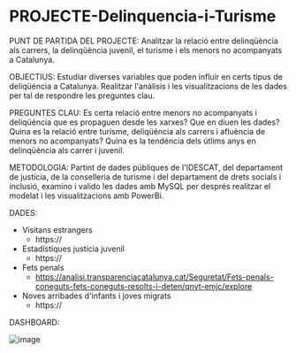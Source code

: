 # PROJECTE-Delinquencia-i-Turisme

PUNT DE PARTIDA DEL PROJECTE: Analitzar la relació entre delinqüència als carrers, la delinqüència juvenil, el turisme i els menors no acompanyats a Catalunya.

OBJECTIUS: Estudiar diverses variables que poden influir en certs tipus de deliqüéncia a Catalunya. Realitzar l'anàlisis i les visualitzacions de les dades per tal de respondre les preguntes clau.

PREGUNTES CLAU: Es certa relació entre menors no acompanyats i deliqüéncia que es propaguen desde les xarxes? Que en diuen les dades?
Quina es la relació entre turisme, deliqüéncia als carrers i afluència de menors no acompanyats? 
Quina es la tendéncia dels útlims anys en delinqüència als carrer i juvenil.

METODOLOGIA: Partint de dades públiques de l'IDESCAT, del departament de justícia, de la conselleria de turisme i del departament de drets socials i inclusió, examino i valido les dades amb MySQL per després realitzar el modelat i les visualitzacions amb PowerBi.

DADES:
* Visitans estrangers
  * https://
* Estadístiques justícia juvenil
  * https://
* Fets penals
  * https://analisi.transparenciacatalunya.cat/Seguretat/Fets-penals-coneguts-fets-coneguts-resolts-i-deten/qnyt-emjc/explore
* Noves arribades d'infants i joves migrats
  * https:// 


DASHBOARD:

![image](https://github.com/user-attachments/assets/3eef0b50-1de7-43ab-9a6e-29257150a172)
